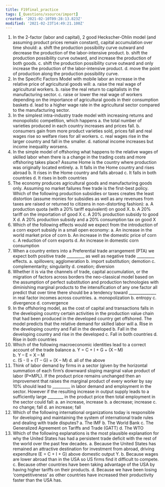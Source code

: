 ```yaml
---
title: F19final_practice
tags: [_Questions/xsource/import]
created: '2021-02-10T09:28:13.823Z'
modified: '2021-02-23T14:49:21.100Z'
---
```


1. In the 2-factor (labor and capital), 2 good Heckscher-Ohlin model (and assuming product prices remain constant), capital accumulation over time should:
a. shift the production possibility curve outward and decrease the production of the labor-intensive product.
b. shift the production possibility curve outward, and increase the production of both goods.
c. shift the production possibility curve outward and only increase the production of the labor-intensive product.
d. move the point of production along the production possibility curve.
2. In the Specific Factors Model with mobile labor an increase in  the relative price of agricultural goods will:
a. raise the real wage of agricultural workers.
b. raise the real return to capitalists in the manufacturing sector.
c. raise or lower the real wage of workers depending on the importance of agricultural goods in their consumption baskets
d. lead to a higher wage rate in the agricultural sector compared to the manufacturing sector.
3. In the simplest intra-industry trade model with increasing returns and monopolistic competition, which happens
a. the total number of varieties produced in each country increases and prices fall.
b. consumers gain from more product varieties sold, prices fall and real wages rise so welfare rises for all workers.
c. real wages rise in the larger country and fall in the smaller.
d. national income increases but income inequality worsens.
4. In the simple model of offshoring what happens to the relative wages of skilled labor when there is a change in the trading costs and more offshoring takes place? Assume Home is the country where production was originally located entirely.
a. It falls in the Home country and rises abroad
b. It rises in the Home country and falls abroad
c. It falls in both countries
d. It rises in both countries
5. The economy produces agricultural goods and manufacturing goods only. Assuming no market failures free trade is the first-best policy. Which of the following production subsidies or taxes creates the least distortion (assume monies for subsidies as well as any revenues from taxes are raised or returned to citizens in non-distorting fashion):
a. A production quota (with a 20% tariff equivalent) on good X.
b. A 20% tariff on the importation of good X
c. A 20% production subsidy to good X
d. A 20% production subsidy and a 20% consumption tax on good X
6. Which of the following effects would we expect from the introduction of a corn export subsidy in a small open economy:
a. An increase in the world market price of corn
b. An increase in the domestic price of corn
c. A reduction of corn exports
d. An increase in domestic corn consumption
7. When a country enters into a Preferential trade arrangement (PTA) we expect both positive trade _________ as well as negative trade _________ effects.
a. spillovers; agglomeration
b. import substitution; demotion
c. complementarity; singularity
d. creation; diversion
8. Whether it is via the channels of trade, capital accumulation, or the migration of factors across borders the neo-classical model based on the assumption of perfect substitution and production technologies with diminishing marginal products to the intensification of any one factor all predict that over time there should be a tendency toward ______________ in real factor incomes across countries. 
a. monopolization
b. entropy
c. divergence
d. convergence
9. In the offshoring model, as the cost of capital and transactions falls in the developing country certain activities in the production value chain that had been produced in the developed country get offshored. The model predicts that the relative demand for skilled labor will
a. Rise in the developing country and Fall in the developed
b. Fall in the developing country and rise in the developed
c. Fall in both countries
d. Rise in both countries
10. Which of the following macroeconomic identities lead to a correct account of the trade balance 
a. Y = C + I + G + (X – M)                                               
b. Y – E = X – M          
c. (S - I) + (T – G) = (X – M) 
d. all of the above
11. Think of labor demand by firms in a sector (given by the horizontal summation of each firm’s downward sloping marginal value product of labor (P*MPL). If the product price remains unchanged then an improvement that raises the marginal product of every worker by say 10% should lead to _________ in labor demand and employment in the sector. However if the resulting increase in output supply leads to a sufficiently large ________ in the product price then total employment in the sector could fall:
a. an increase, increase
b. a decrease; increase
c. no change; fall
d. an increase; fall
12. Which of the following international organizations today is responsible for developing and maintaining the system of international trade rules and dealing with trade disputes?
a. The IMF
b. The World Bank
c. The Generalized Agreement on Tariffs and Trade (GATT)
d. The WTO
13. Which of the following explanations is the most plausible explanation for why the United States has had a persistent trade deficit with the rest of the world over the past few decades.
a. Because the United States has remained an attractive destination for investment from abroad, driving expenditure (E = C + I + G) above domestic output Y.
b. Because wages are lower abroad than in the USA so US firms find it difficult to compete.
c. Because other countries have been taking advantage of the USA by having higher tariffs on their products.
d. Because we have been losing ‘competitiveness’ as other countries have increased their productivity faster than the USA has.
